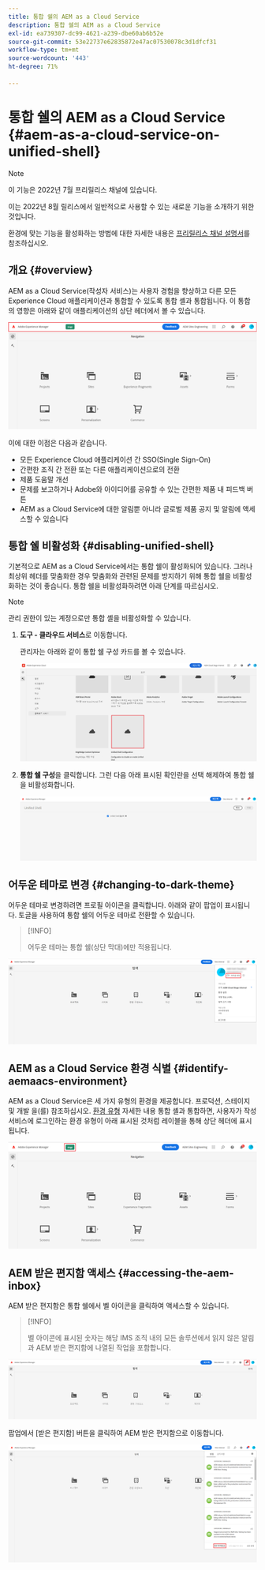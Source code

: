 ```yaml
---
title: 통합 쉘의 AEM as a Cloud Service
description: 통합 쉘의 AEM as a Cloud Service
exl-id: ea739307-dc99-4621-a239-dbe60ab6b52e
source-git-commit: 53e22737e62835872e47ac07530078c3d1dfcf31
workflow-type: tm+mt
source-wordcount: '443'
ht-degree: 71%

---
```


# 통합 쉘의 AEM as a Cloud Service {#aem-as-a-cloud-service-on-unified-shell}

>[!NOTE]
>이 기능은 2022년 7월 프리릴리스 채널에 있습니다.
>
>이는 2022년 8월 릴리스에서 일반적으로 사용할 수 있는 새로운 기능을 소개하기 위한 것입니다.
>
>환경에 맞는 기능을 활성화하는 방법에 대한 자세한 내용은 [프리릴리스 채널 설명서](/help/release-notes/prerelease.md#enable-prerelease)를 참조하십시오.

## 개요 {#overview}

AEM as a Cloud Service(작성자 서비스)는 사용자 경험을 향상하고 다른 모든 Experience Cloud 애플리케이션과 통합할 수 있도록 통합 셸과 통합됩니다. 이 통합의 영향은 아래와 같이 애플리케이션의 상단 헤더에서 볼 수 있습니다.

![이미지](/help/overview/assets/unifiedshell_header.png)

이에 대한 이점은 다음과 같습니다.

* 모든 Experience Cloud 애플리케이션 간 SSO(Single Sign-On)
* 간편한 조직 간 전환 또는 다른 애플리케이션으로의 전환
* 제품 도움말 개선
* 문제를 보고하거나 Adobe와 아이디어를 공유할 수 있는 간편한 제품 내 피드백 버튼
* AEM as a Cloud Service에 대한 알림뿐 아니라 글로벌 제품 공지 및 알림에 액세스할 수 있습니다

## 통합 쉘 비활성화 {#disabling-unified-shell}

기본적으로 AEM as a Cloud Service에서는 통합 쉘이 활성화되어 있습니다. 그러나 최상위 헤더를 맞춤화한 경우 맞춤화와 관련된 문제를 방지하기 위해 통합 쉘을 비활성화하는 것이 좋습니다. 통합 쉘을 비활성화하려면 아래 단계를 따르십시오.

>[!NOTE]
>관리 권한이 있는 계정으로만 통합 셸을 비활성화할 수 있습니다.

1. **도구 - 클라우드 서비스**&#x200B;로 이동합니다.

   관리자는 아래와 같이 통합 쉘 구성 카드를 볼 수 있습니다.

   ![이미지](/help/overview/assets/unifiedshell2.png)

1. **통합 쉘 구성**&#x200B;을 클릭합니다. 그런 다음 아래 표시된 확인란을 선택 해제하여 통합 쉘을 비활성화합니다.

   ![이미지](/help/overview/assets/unifiedshell3.png)

## 어두운 테마로 변경 {#changing-to-dark-theme}

어두운 테마로 변경하려면 프로필 아이콘을 클릭합니다. 아래와 같이 팝업이 표시됩니다. 토글을 사용하여 통합 쉘의 어두운 테마로 전환할 수 있습니다.

>[!INFO]
>
>어두운 테마는 통합 쉘(상단 막대)에만 적용됩니다.

![이미지](/help/overview/assets/unifiedshell4.png)

## AEM as a Cloud Service 환경 식별 {#identify-aemaacs-environment}

AEM as a Cloud Service은 세 가지 유형의 환경을 제공합니다. 프로덕션, 스테이지 및 개발 을(를) 참조하십시오. [환경 유형](https://experienceleague.adobe.com/docs/experience-manager-cloud-service/content/implementing/using-cloud-manager/manage-environments.html?lang=en) 자세한 내용 통합 셸과 통합하면, 사용자가 작성 서비스에 로그인하는 환경 유형이 아래 표시된 것처럼 레이블을 통해 상단 헤더에 표시됩니다.

![이미지](/help/overview/assets/unifiedshell_header_label.png)


## AEM 받은 편지함 액세스 {#accessing-the-aem-inbox}

AEM 받은 편지함은 통합 쉘에서 벨 아이콘을 클릭하여 액세스할 수 있습니다.

>[!INFO]
>
> 벨 아이콘에 표시된 숫자는 해당 IMS 조직 내의 모든 솔루션에서 읽지 않은 알림과 AEM 받은 편지함에 나열된 작업을 포함합니다.

![이미지](/help/overview/assets/unifiedshell5.png)

팝업에서 [받은 편지함] 버튼을 클릭하여 AEM 받은 편지함으로 이동합니다.

![이미지](/help/overview/assets/unifiedshell6.png)
